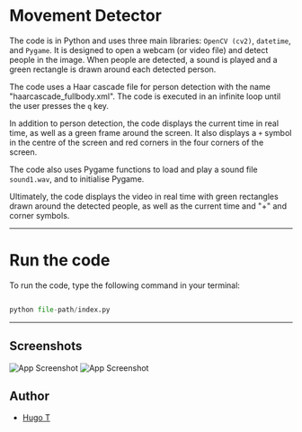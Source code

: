 # Movement Detector

The code is in Python and uses three main libraries: ``OpenCV (cv2)``, ``datetime``, and ``Pygame``. It is designed to open a webcam (or video file) and detect people in the image. When people are detected, a sound is played and a green rectangle is drawn around each detected person.

The code uses a Haar cascade file for person detection with the name "haarcascade_fullbody.xml". The code is executed in an infinite loop until the user presses the ``q`` key.

In addition to person detection, the code displays the current time in real time, as well as a green frame around the screen. It also displays a ``+`` symbol in the centre of the screen and red corners in the four corners of the screen.

The code also uses Pygame functions to load and play a sound file ``sound1.wav``, and to initialise Pygame.

Ultimately, the code displays the video in real time with green rectangles drawn around the detected people, as well as the current time and "+" and corner symbols.

---
# Run the code

To run the code, type the following command in your terminal:
```python

python file-path/index.py

```

---



## Screenshots

![App Screenshot](https://media.discordapp.net/attachments/733366929561092157/1076539504548126861/image.png?width=1616&height=909)
![App Screenshot](https://media.discordapp.net/attachments/733366929561092157/1076550240062152825/image.png?width=1616&height=909)



## Author

- [Hugo T](https://www.github.com/HugoTby)

